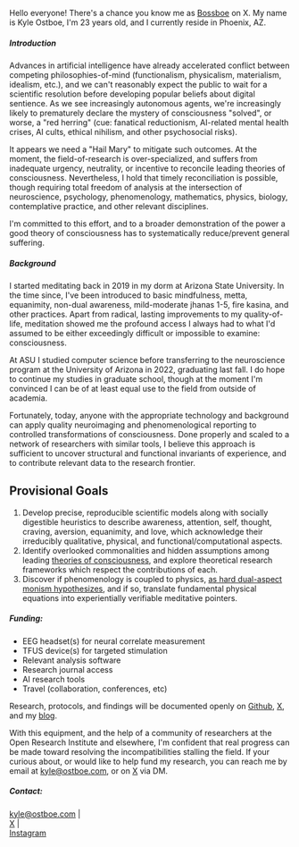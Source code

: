 Hello everyone! There's a chance you know me as [Bossboe](https://x.com/kyleostboe) on X. My name is Kyle Ostboe, I'm 23 years old, and I currently reside in Phoenix, AZ.

##### Introduction

Advances in artificial intelligence have already accelerated conflict between competing philosophies-of-mind (functionalism, physicalism, materialism, idealism, etc.), and we can't reasonably expect the public to wait for a scientific resolution before developing popular beliefs about digital sentience. As we see increasingly autonomous agents, we're increasingly likely to prematurely declare the mystery of consciousness "solved", or worse, a "red herring" (cue: fanatical reductionism, AI-related mental health crises, AI cults, ethical nihilism, and other psychosocial risks).

It appears we need a "Hail Mary" to mitigate such outcomes. At the moment, the field-of-research is over-specialized, and suffers from inadequate urgency, neutrality, or incentive to reconcile leading theories of consciousness. Nevertheless, I hold that timely reconciliation is possible, though requiring total freedom of analysis at the intersection of neuroscience, psychology, phenomenology, mathematics, physics, biology, contemplative practice, and other relevant disciplines.

I'm committed to this effort, and to a broader demonstration of the power a good theory of consciousness has to systematically reduce/prevent general suffering.

##### Background

I started meditating back in 2019 in my dorm at Arizona State University. In the time since, I've been introduced to basic mindfulness, metta, equanimity, non-dual awareness, mild-moderate jhanas 1-5, fire kasina, and other practices. Apart from radical, lasting improvements to my quality-of-life, meditation showed me the profound access I always had to what I'd assumed to be either exceedingly difficult or impossible to examine: consciousness.

At ASU I studied computer science before transferring to the neuroscience program at the University of Arizona in 2022, graduating last fall. I do hope to continue my studies in graduate school, though at the moment I'm convinced I can be of at least equal use to the field from outside of academia.

Fortunately, today, anyone with the appropriate technology and background can apply quality neuroimaging and phenomenological reporting to controlled transformations of consciousness. Done properly and scaled to a network of researchers with similar tools, I believe this approach is sufficient to uncover structural and functional invariants of experience, and to contribute relevant data to the research frontier.

## Provisional Goals

1. Develop precise, reproducible scientific models along with socially digestible heuristics to describe awareness, attention, self, thought, craving, aversion, equanimity, and love, which acknowledge their irreducibly qualitative, physical, and functional/computational aspects.
2. Identify overlooked commonalities and hidden assumptions among leading [theories of consciousness](https://www.sciencedirect.com/science/article/pii/S0079610723001128), and explore theoretical research frameworks which respect the contributions of each.
3. Discover if phenomenology is coupled to physics, [as hard dual-aspect monism hypothesizes](https://opentheory.net/2019/06/taking-monism-seriously/), and if so, translate fundamental physical equations into experientially verifiable meditative pointers.

##### Funding:

- EEG headset(s) for neural correlate measurement
- TFUS device(s) for targeted stimulation
- Relevant analysis software
- Research journal access
- AI research tools
- Travel (collaboration, conferences, etc)

Research, protocols, and findings will be documented openly on [Github](https://github.com/kyleostboe), [X](https://x.com/kyleostboe), and my [blog](https://kyleostboe.github.io/obsidian-quartz-template).

With this equipment, and the help of a community of researchers at the Open Research Institute and elsewhere, I'm confident that real progress can be made toward resolving the incompatibilities stalling the field. If your curious about, or would like to help fund my research, you can reach me by email at [kyle@ostboe.com](mailto:kyle@ostboe.com), or on [X](https://x.com/kyleostboe) via DM.

##### Contact:

[kyle@ostboe.com](mailto:kyle@ostboe.com) |  
[X](https://x.com/kyleostboe) |  
[Instagram](https://www.instagram.com/kyleostboe/)
